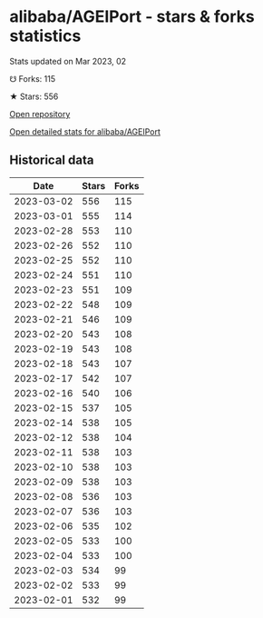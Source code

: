 # alibaba/AGEIPort - stars & forks statistics

Stats updated on Mar 2023, 02

☋ Forks: 115

★ Stars: 556

[Open repository](https://github.com/alibaba/AGEIPort)

[Open detailed stats for alibaba/AGEIPort](https://reviewgithub.com/rep/alibaba/AGEIPort)

## Historical data
| Date | Stars | Forks |
|------|-------|-------|
| 2023-03-02 | 556 | 115 | 
| 2023-03-01 | 555 | 114 | 
| 2023-02-28 | 553 | 110 | 
| 2023-02-26 | 552 | 110 | 
| 2023-02-25 | 552 | 110 | 
| 2023-02-24 | 551 | 110 | 
| 2023-02-23 | 551 | 109 | 
| 2023-02-22 | 548 | 109 | 
| 2023-02-21 | 546 | 109 | 
| 2023-02-20 | 543 | 108 | 
| 2023-02-19 | 543 | 108 | 
| 2023-02-18 | 543 | 107 | 
| 2023-02-17 | 542 | 107 | 
| 2023-02-16 | 540 | 106 | 
| 2023-02-15 | 537 | 105 | 
| 2023-02-14 | 538 | 105 | 
| 2023-02-12 | 538 | 104 | 
| 2023-02-11 | 538 | 103 | 
| 2023-02-10 | 538 | 103 | 
| 2023-02-09 | 538 | 103 | 
| 2023-02-08 | 536 | 103 | 
| 2023-02-07 | 536 | 103 | 
| 2023-02-06 | 535 | 102 | 
| 2023-02-05 | 533 | 100 | 
| 2023-02-04 | 533 | 100 | 
| 2023-02-03 | 534 | 99 | 
| 2023-02-02 | 533 | 99 | 
| 2023-02-01 | 532 | 99 | 

